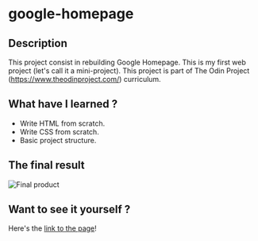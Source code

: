 # google-homepage

## Description
This project consist in rebuilding Google Homepage. This is my first web project (let's call it a mini-project). This project is part of The Odin Project (https://www.theodinproject.com/) curriculum.

## What have I learned ?
- Write HTML from scratch.
- Write CSS from scratch.
- Basic project structure.

## The final result
![Final product](https://github.com/itsmaximelau/google-homepage/blob/main/resources/img/final_product.png?raw=true)

## Want to see it yourself ?
Here's the <a href="https://itsmaximelau.github.io/google-homepage/"> link to the page</a>!
